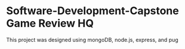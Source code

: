 # Software-Development-Capstone Game Review HQ
This project was designed using mongoDB, node.js, express, and pug

